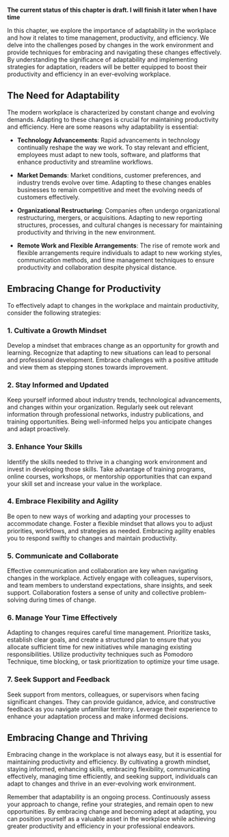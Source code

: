 **The current status of this chapter is draft. I will finish it later when I have time**

In this chapter, we explore the importance of adaptability in the workplace and how it relates to time management, productivity, and efficiency. We delve into the challenges posed by changes in the work environment and provide techniques for embracing and navigating these changes effectively. By understanding the significance of adaptability and implementing strategies for adaptation, readers will be better equipped to boost their productivity and efficiency in an ever-evolving workplace.

The Need for Adaptability
-------------------------

The modern workplace is characterized by constant change and evolving demands. Adapting to these changes is crucial for maintaining productivity and efficiency. Here are some reasons why adaptability is essential:

* **Technology Advancements**: Rapid advancements in technology continually reshape the way we work. To stay relevant and efficient, employees must adapt to new tools, software, and platforms that enhance productivity and streamline workflows.

* **Market Demands**: Market conditions, customer preferences, and industry trends evolve over time. Adapting to these changes enables businesses to remain competitive and meet the evolving needs of customers effectively.

* **Organizational Restructuring**: Companies often undergo organizational restructuring, mergers, or acquisitions. Adapting to new reporting structures, processes, and cultural changes is necessary for maintaining productivity and thriving in the new environment.

* **Remote Work and Flexible Arrangements**: The rise of remote work and flexible arrangements require individuals to adapt to new working styles, communication methods, and time management techniques to ensure productivity and collaboration despite physical distance.

Embracing Change for Productivity
---------------------------------

To effectively adapt to changes in the workplace and maintain productivity, consider the following strategies:

### 1. Cultivate a Growth Mindset

Develop a mindset that embraces change as an opportunity for growth and learning. Recognize that adapting to new situations can lead to personal and professional development. Embrace challenges with a positive attitude and view them as stepping stones towards improvement.

### 2. Stay Informed and Updated

Keep yourself informed about industry trends, technological advancements, and changes within your organization. Regularly seek out relevant information through professional networks, industry publications, and training opportunities. Being well-informed helps you anticipate changes and adapt proactively.

### 3. Enhance Your Skills

Identify the skills needed to thrive in a changing work environment and invest in developing those skills. Take advantage of training programs, online courses, workshops, or mentorship opportunities that can expand your skill set and increase your value in the workplace.

### 4. Embrace Flexibility and Agility

Be open to new ways of working and adapting your processes to accommodate change. Foster a flexible mindset that allows you to adjust priorities, workflows, and strategies as needed. Embracing agility enables you to respond swiftly to changes and maintain productivity.

### 5. Communicate and Collaborate

Effective communication and collaboration are key when navigating changes in the workplace. Actively engage with colleagues, supervisors, and team members to understand expectations, share insights, and seek support. Collaboration fosters a sense of unity and collective problem-solving during times of change.

### 6. Manage Your Time Effectively

Adapting to changes requires careful time management. Prioritize tasks, establish clear goals, and create a structured plan to ensure that you allocate sufficient time for new initiatives while managing existing responsibilities. Utilize productivity techniques such as Pomodoro Technique, time blocking, or task prioritization to optimize your time usage.

### 7. Seek Support and Feedback

Seek support from mentors, colleagues, or supervisors when facing significant changes. They can provide guidance, advice, and constructive feedback as you navigate unfamiliar territory. Leverage their experience to enhance your adaptation process and make informed decisions.

Embracing Change and Thriving
-----------------------------

Embracing change in the workplace is not always easy, but it is essential for maintaining productivity and efficiency. By cultivating a growth mindset, staying informed, enhancing skills, embracing flexibility, communicating effectively, managing time efficiently, and seeking support, individuals can adapt to changes and thrive in an ever-evolving work environment.

Remember that adaptability is an ongoing process. Continuously assess your approach to change, refine your strategies, and remain open to new opportunities. By embracing change and becoming adept at adapting, you can position yourself as a valuable asset in the workplace while achieving greater productivity and efficiency in your professional endeavors.
